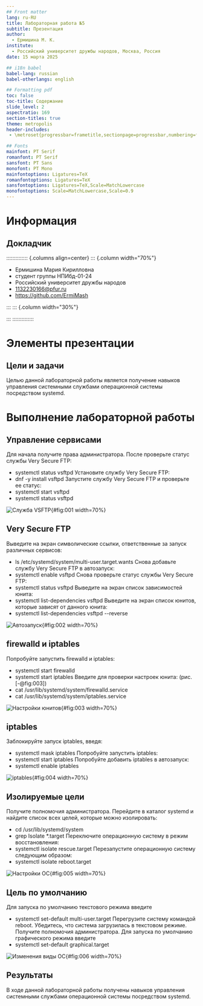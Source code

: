 ```yaml
---
## Front matter
lang: ru-RU
title: Лабораторная работа №5
subtitle: Презентация
author:
  - Ермишина М. К.
institute:
  - Российский университет дружбы народов, Москва, Россия
date: 15 марта 2025

## i18n babel
babel-lang: russian
babel-otherlangs: english

## Formatting pdf
toc: false
toc-title: Содержание
slide_level: 2
aspectratio: 169
section-titles: true
theme: metropolis
header-includes:
 - \metroset{progressbar=frametitle,sectionpage=progressbar,numbering=fraction}

## Fonts
mainfont: PT Serif
romanfont: PT Serif
sansfont: PT Sans
monofont: PT Mono
mainfontoptions: Ligatures=TeX
romanfontoptions: Ligatures=TeX
sansfontoptions: Ligatures=TeX,Scale=MatchLowercase
monofontoptions: Scale=MatchLowercase,Scale=0.9
---
```


# Информация

## Докладчик

:::::::::::::: {.columns align=center}
::: {.column width="70%"}

  * Ермишина Мария Кирилловна
  * студент группы НПИбд-01-24
  * Российский университет дружбы народов
  * [1132230166@pfur.ru](mailto:1132230166@pfur.ru)
  * <https://github.com/ErmiMash>

:::
::: {.column width="30%"}

:::
::::::::::::::


# Элементы презентации

## Цели и задачи

Целью данной лабораторной работы является получение навыков управления системными службами операционной системы посредством systemd.

# Выполнение лабораторной работы

## Управление сервисами
Для начала получите права администратора. После проверьте статус службы Very Secure FTP:
  - systemctl status vsftpd
Установите службу Very Secure FTP:
  - dnf -y install vsftpd
Запустите службу Very Secure FTP и проверьте ее статус:
  - systemctl start vsftpd
  - systemctl status vsftpd

![Служба VSFTP](image/image1.jpg){#fig:001 width=70%}

## Very Secure FTP
Выведите на экран символические ссылки, ответственные за запуск различных сервисов:
  - ls /etc/systemd/system/multi-user.target.wants
Снова добавьте службу Very Secure FTP в автозапуск:
  - systemctl enable vsftpd
Снова проверьте статус службы Very Secure FTP:
  - systemctl status vsftpd
Выведите на экран список зависимостей юнита:
  - systemctl list-dependencies vsftpd
Выведите на экран список юнитов, которые зависят от данного юнита:
  - systemctl list-dependencies vsftpd --reverse
  
![Автозапуск](image/image2.jpg){#fig:002 width=70%}

## firewalld и iptables
Попробуйте запустить firewalld и iptables:
  - systemctl start firewalld
  - systemctl start iptables
Введите для проверки настроек юнита: (рис. [-@fig:003])
  - cat /usr/lib/systemd/system/firewalld.service
  - cat /usr/lib/systemd/system/iptables.service

![Настройки юнитов](image/image3.jpg){#fig:003 width=70%}
  
## iptables
Заблокируйте запуск iptables, введя:
  - systemctl mask iptables
Попробуйте запустить iptables:
  - systemctl start iptables
Попробуйте добавить iptables в автозапуск:
  - systemctl enable iptables

![iptables](image/image4.jpg){#fig:004 width=70%}

## Изолируемые цели
Получите полномочия администратора. Перейдите в каталог systemd и найдите список всех целей, которые можно изолировать:
  - cd /usr/lib/systemd/system
  - grep Isolate *.target
Переключите операционную систему в режим восстановления:
  - systemctl isolate rescue.target 
Перезапустите операционную систему следующим образом:
  - systemctl isolate reboot.target

![Настройки ОС](image/image5.jpg){#fig:005 width=70%}

## Цель по умолчанию
Для запуска по умолчанию текстового режима введите
  - systemctl set-default multi-user.target
Перегрузите систему командой reboot. Убедитесь, что система загрузилась в текстовом режиме. Получите полномочия администратора. Для запуска по умолчанию графического режима введите
  - systemctl set-default graphical.target

![Изменения виды ОС](image/image6.jpg){#fig:006 width=70%}

## Результаты

В ходе данной лабораторной работы получены навыков управления системными службами операционной системы посредством systemd. 
